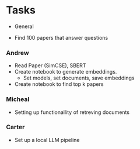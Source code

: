 # Tasks


- General

- Find 100 papers that answer questions

### Andrew

- Read Paper (SimCSE), SBERT
- Create notebook to generate embeddings. 
    - Set models, set documents, save embeddings
- Create notebook to find top k papers

### Micheal

- Setting up functionallity of retreving documents

### Carter

- Set up a local LLM pipeline